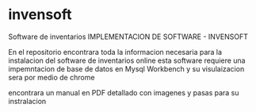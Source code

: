 # invensoft
Software de inventarios
IMPLEMENTACION DE SOFTWARE - INVENSOFT 

En el repositorio encontrara toda la informacion necesaria para la instalacion del software de inventarios online 
esta software requiere una impemntacion de base de datos en Mysql Workbench 
y su visulaizacion sera por medio de chrome 

encontrara un manual en PDF  detallado con imagenes y pasas para su instralacion 
 
